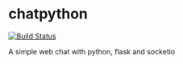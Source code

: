 # chatpython

[![Build Status](https://travis-ci.org/MohamedLEGH/chatpython.svg?branch=master)](https://travis-ci.org/MohamedLEGH/chatpython)

A simple web chat with python, flask and socketio
